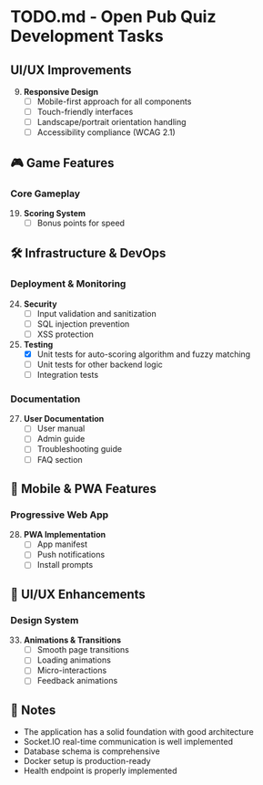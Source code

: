 # TODO.md - Open Pub Quiz Development Tasks

## UI/UX Improvements
9. **Responsive Design**
   - [ ] Mobile-first approach for all components
   - [ ] Touch-friendly interfaces
   - [ ] Landscape/portrait orientation handling
   - [ ] Accessibility compliance (WCAG 2.1)

## 🎮 Game Features

### Core Gameplay

19. **Scoring System**
    - [ ] Bonus points for speed

## 🛠 Infrastructure & DevOps

### Deployment & Monitoring
24. **Security**
    - [ ] Input validation and sanitization
    - [ ] SQL injection prevention
    - [ ] XSS protection

25. **Testing**
    - [x] Unit tests for auto-scoring algorithm and fuzzy matching
    - [ ] Unit tests for other backend logic
    - [ ] Integration tests

### Documentation

27. **User Documentation**
    - [ ] User manual
    - [ ] Admin guide
    - [ ] Troubleshooting guide
    - [ ] FAQ section

## 📱 Mobile & PWA Features

### Progressive Web App
28. **PWA Implementation**
    - [ ] App manifest
    - [ ] Push notifications
    - [ ] Install prompts

## 🎨 UI/UX Enhancements

### Design System
33. **Animations & Transitions**
    - [ ] Smooth page transitions
    - [ ] Loading animations
    - [ ] Micro-interactions
    - [ ] Feedback animations

## 📝 Notes

- The application has a solid foundation with good architecture
- Socket.IO real-time communication is well implemented
- Database schema is comprehensive
- Docker setup is production-ready
- Health endpoint is properly implemented
